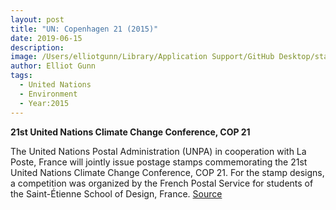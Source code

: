 ```yaml
---
layout: post
title: "UN: Copenhagen 21 (2015)"
date: 2019-06-15
description:
image: /Users/elliotgunn/Library/Application Support/GitHub Desktop/stampandpost.io/assets/images/UN/COP21_Stamp1.png
author: Elliot Gunn
tags:
  - United Nations
  - Environment
  - Year:2015
---
```


**21st United Nations Climate Change Conference, COP 21**

The United Nations Postal Administration (UNPA) in cooperation with La Poste, France will jointly issue postage stamps commemorating the 21st United Nations Climate Change Conference, COP 21. For the stamp designs, a competition was organized by the French Postal Service for students of the Saint-Étienne School of Design, France.
[Source](https://unfccc.int/news/united-nations-postal-administration-to-issue-cop21-stamps)
